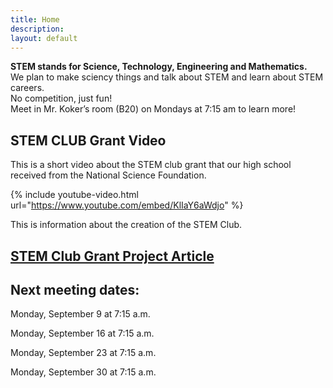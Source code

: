 ```yaml
---
title: Home
description:
layout: default
---
```



**STEM stands for Science, Technology, Engineering and Mathematics.**  
We plan to make sciency things and talk about STEM and learn about STEM careers.  
No competition, just fun!  
Meet in Mr. Koker’s room (B20) on Mondays at 7:15 am to learn more!



## **STEM CLUB Grant Video**
This is a short video about the STEM club grant that our high school received from the National Science Foundation.


{% include youtube-video.html url="https://www.youtube.com/embed/KlIaY6aWdjo" %}



This is information about the creation of the STEM Club.



## **[STEM Club Grant Project Article](https://ece.illinois.edu/newsroom/article/34060)**




## **Next meeting dates:**

Monday, September 9 at 7:15 a.m.

Monday, September 16 at 7:15 a.m.

Monday, September 23 at 7:15 a.m.

Monday, September 30 at 7:15 a.m.
